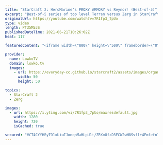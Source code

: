 ```yaml
---
title: "StarCraft 2: HeroMarine's PROXY ARMORY vs Reynor! (Best-of-5)"
excerpt: "Best-of-5 series of top level Terran versus Zerg in StarCraft 2 between Reynor and HeroMarine. In this series we see a variety on the same theme from both players, especially in the early game. HeroMarine tries to harass his opponent with Hellions, Banshees, Ravens, Marines, Cyclones and more, where"
originalUrl: https://youtube.com/watch?v=7R1fp3_7pUo
type: video
length: PT35M53S
publishedDateTime: 2021-06-21T10:26:02Z
heat: 117

featuredContent: "<iframe width=\"800\" height=\"500\" frameborder=\"0\" src=\"https://www.youtube.com/embed/7R1fp3_7pUo\" allow=\"accelerometer; autoplay; encrypted-media; gyroscope; picture-in-picture\" allowfullscreen></iframe>"

provider:
  name: LowkoTV
  domain: lowko.tv
  images:
    - url: https://everyday-cc.github.io/starcraft2/assets/images/organizations/lowko.tv-50x50.jpg
      width: 50
      height: 50

topics:
  - StarCraft 2
  - Zerg

images:
  - url: https://i.ytimg.com/vi/7R1fp3_7pUo/maxresdefault.jpg
    width: 1280
    height: 720
    isCached: true

secured: "VCT4CYYHRyTO1xUiuIJonqnMaHLpU1t/ZRXm8fzD3FCW2wH8Svfl+4EmfefnIe664A/3zEYz8o/dTz9Qjd8NgQcGD3bLkTOltrZGQeJfr0rl1vKkDnwPO3VnI20gIHvtmDtnOUJYQ7KMylkR40L3Adz3dOXTiYnqCJqRnCFchoi0fP7I+5wy8kjBHJWw4E2b3jSxBMRX2cfrLzWwDM3VNgD9mNE56XHh1CRLvmWIafqIJsmlt7UH6sy9bM/EoQb8L9lQ/+toRKRthPJiUMagQuovqc96mTNM8mWXUoUUdYHHPDazY4xQ9Zg+66khl0b4luxMYstu9lRn6GyfwNET4bm2VZZRaGYbf8aNMClXnKAVaL2WFuHzVbHhLufnO77rP1cCtfKMVewGDFXtfvRCuAlLmHE4O6GeOGMMK3qEt7DxLAKC5LE2fiEl01tQ7vuk;/KwkWLRDzmWuaV2YrMnHGQ=="
---
```


